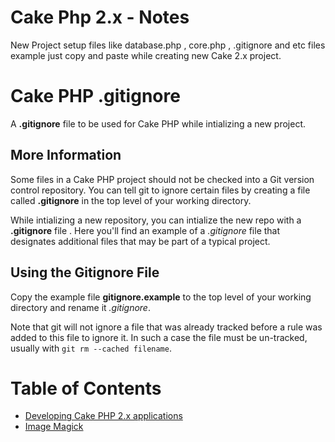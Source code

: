 # Cake Php 2.x - Notes


New Project setup files like database.php , core.php , .gitignore and etc files example just copy and paste while creating new Cake 2.x project.


# Cake PHP .gitignore

A **.gitignore** file to be used for Cake PHP while intializing a new project.

## More Information

Some files in a Cake PHP project should not be checked into a Git version control repository. You can tell git to ignore certain files by creating a file called **.gitignore** in the top level of your working directory.

While intializing a new repository, you can intialize the new repo with a **.gitignore** file . Here you'll find an example of a *.gitignore* file that designates additional files that may be part of a typical project.

## Using the Gitignore File

Copy the example file **gitignore.example** to the top level of your working directory and rename it *.gitignore*.

Note that git will not ignore a file that was already tracked before a rule was added to this file to ignore it. In such a case the file must be un-tracked, usually with `git rm --cached filename`.


# Table of Contents

* [Developing Cake PHP 2.x applications]()
* [Image Magick](https://github.com/webonise/CakePhp2.x-Notes/blob/master/ImageMagick/README.md)